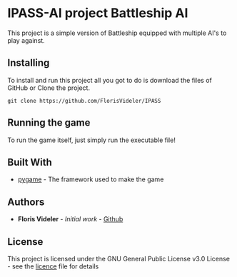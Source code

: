 # IPASS-AI project Battleship AI

This project is a simple version of Battleship equipped with multiple AI's to play against.

## Installing

To install and run this project all you got to do is download the files of GitHub or Clone the project.

```
git clone https://github.com/FlorisVideler/IPASS
```

## Running the game

To run the game itself, just simply run the executable file!

## Built With

* [pygame](https://www.pygame.org/) - The framework used to make the game

## Authors

* **Floris Videler** - *Initial work* - [Github](https://github.com/FlorisVideler)

## License

This project is licensed under the GNU General Public License v3.0 License - see the [licence](licence) file for details
